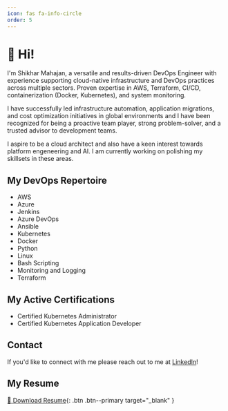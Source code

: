 ```yaml
---
icon: fas fa-info-circle
order: 5
---
```


<!-- ![Hero image](/assets/img/posts/techno-timgithub-profile.webp) -->

<!-- [![YouTube Subscribers](https://img.shields.io/youtube/channel/subscribers/UCOk-gHyjcWZNj3Br4oxwh0A?logo=youtube&logoColor=E05D44&style=for-the-badge&label=YouTube)](https://l.technotim.live/subscribe) 
[![Twitter Followers](https://img.shields.io/badge/follow-%40technotimlive-1DA1F2?logo=twitter&style=for-the-badge)](https://l.technotim.live/twitter)
[![GitHub followers](https://img.shields.io/github/followers/timothystewart6?logo=GitHub&style=for-the-badge)](https://l.technotim.live/github)
[![Twitch Status](https://img.shields.io/twitch/status/technotim?color=9147FF&logo=twitch&style=for-the-badge)](https://l.technotim.live/twitch)
[![Discord Invite](https://img.shields.io/discord/677701098101932032?color=4A55CC&label=Discord&logo=discord&style=for-the-badge)](https://l.technotim.live/discord)
[![GitHub Sponsors](https://img.shields.io/github/sponsors/timothystewart6?color=BF4B8A&logo=githubsponsors&style=for-the-badge&label=Sponsor%20on%20Github)](https://l.technotim.live/github-sponsor)
[![Support me on Patreon](https://img.shields.io/endpoint.svg?url=https%3A%2F%2Fshieldsio-patreon.vercel.app%2Fapi%3Fusername%3Dtechnotim%26type%3Dpatrons&style=for-the-badge)](https://l.technotim.live/patreon) -->

# 👋 Hi!

<!-- I'm Timothy Stewart (Techno Tim), a full stack software engineer, content creator, and a HomeLab enthusiast. I create fun and easy to follow tech content on [YouTube](https://l.technotim.live/subscribe), host a community live stream on [Twitch](https://l.technotim.live/twitch), and share tech related content on all social platforms.I even host a community [wiki](https://l.technotim.live/wiki) that is open for anyone to contribute to from our [Discord Community](https://l.technotim.live/discord). I also create and contribute to many open source projects. Even my [documentation site](https://l.technotim.live/docs) for all my videos is open source! I really enjoy building open source software, creating and contributing to communities, teaching through video content, and helping out anywhere on the web. -->

I'm Shikhar Mahajan, a versatile and results-driven DevOps Engineer with experience supporting cloud-native infrastructure and DevOps practices across multiple sectors. Proven expertise in AWS, Terraform, CI/CD, containerization (Docker, Kubernetes), and system monitoring. 

I have successfully led infrastructure automation, application migrations, and cost optimization initiatives in global environments and I have been recognized for being a proactive team player, strong problem-solver, and a trusted advisor to development teams.

I aspire to be a cloud architect and also have a keen interest towards platform engeneering and AI. I am currently working on polishing my skillsets in these areas.

## My DevOps Repertoire
* AWS
* Azure
* Jenkins
* Azure DevOps
* Ansible
* Kubernetes
* Docker
* Python
* Linux
* Bash Scripting
* Monitoring and Logging
* Terraform

## My Active Certifications
* Certified Kubernetes Administrator
* Certified Kubernetes Application Developer

## Contact

If you'd like to connect with me please reach out to me at [LinkedIn](https://www.linkedin.com/in/shikhar-mahajan-baa22083/)!

## My Resume
[📄 Download Resume](/assets/files/Shikhar-Mahajan-CV.pdf){: .btn .btn--primary target="_blank" }